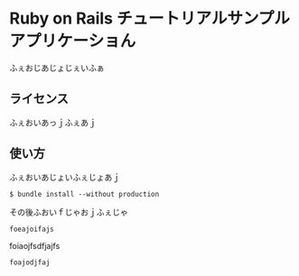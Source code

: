 # Ruby on Rails チュートリアルサンプルアプリケーショん

ふぇおじあじょじぇいふぁ

## ライセンス

ふぇおいあっｊふぇあｊ

## 使い方

ふぇおいあじょいふぇじょあｊ

```
$ bundle install --without production 
```

その後ふおいｆじゃおｊふぇじゃ

```
foeajoifajs
```

foiaojfsdfjajfs

```
foajodjfaj
```

